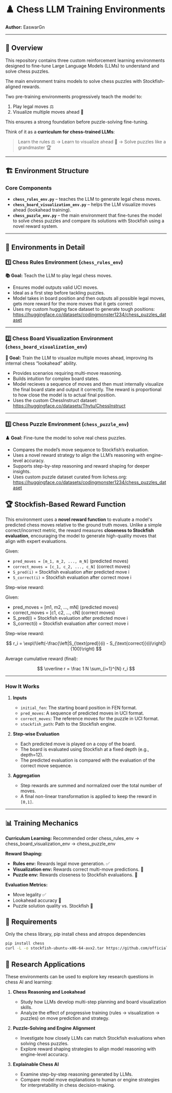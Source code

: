 # ♟️ Chess LLM Training Environments

**Author:** EaswarGn

---

## 📝 Overview

This repository contains three custom reinforcement learning environments designed to fine-tune Large Language Models (LLMs) to understand and solve chess puzzles.

The main environment trains models to solve chess puzzles with Stockfish-aligned rewards.

Two pre-training environments progressively teach the model to:

1. Play legal moves ⚖️
2. Visualize multiple moves ahead 🔮

This ensures a strong foundation before puzzle-solving fine-tuning.

Think of it as a **curriculum for chess-trained LLMs**:

> Learn the rules ⚖️ → Learn to visualize ahead 🔮 → Solve puzzles like a grandmaster 🏆

---

## 🏗️ Environment Structure

### Core Components

- **`chess_rules_env.py`** – teaches the LLM to generate legal chess moves.
- **`chess_board_visualization_env.py`** – helps the LLM visualize moves ahead (lookahead training).
- **`chess_puzzle_env.py`** – the main environment that fine-tunes the model to solve chess puzzles and compare its solutions with Stockfish using a novel reward system.

---

## 🧩 Environments in Detail

### 1️⃣ Chess Rules Environment (`chess_rules_env`)

**📚 Goal:** Teach the LLM to play legal chess moves.

- Ensures model outputs valid UCI moves.
- Ideal as a first step before tackling puzzles.
- Model takes in board position and then outputs all possible legal moves, gets more reward for the more moves that it gets correct
- Uses my custom hugging face dataset to generate tough positions: https://huggingface.co/datasets/codingmonster1234/chess_puzzles_dataset

---

### 2️⃣ Chess Board Visualization Environment (`chess_board_visualization_env`)

**🔮 Goal:** Train the LLM to visualize multiple moves ahead, improving its internal chess “lookahead” ability.

- Provides scenarios requiring multi-move reasoning.
- Builds intuition for complex board states.
- Model recieves a sequence of moves and then must internally visualize the final board state and output it correctly. The reward is proportional to how close the model is to actual final position.
- Uses the custom ChessInstruct dataset: https://huggingface.co/datasets/Thytu/ChessInstruct

---

### 3️⃣ Chess Puzzle Environment (`chess_puzzle_env`)

**♟️ Goal:** Fine-tune the model to solve real chess puzzles.

- Compares the model’s move sequence to Stockfish’s evaluation.
- Uses a novel reward strategy to align the LLM’s reasoning with engine-level accuracy.
- Supports step-by-step reasoning and reward shaping for deeper insights.
- Uses custom puzzle dataset curated from lichess.org: https://huggingface.co/datasets/codingmonster1234/chess_puzzles_dataset

## 🏆 Stockfish-Based Reward Function

This environment uses a **novel reward function** to evaluate a model's predicted chess moves relative to the ground truth moves. Unlike a simple correct/incorrect metric, the reward measures **closeness to Stockfish evaluation**, encouraging the model to generate high-quality moves that align with expert evaluations.

Given:
- `pred_moves = [m_1, m_2, ..., m_N]` (predicted moves)
- `correct_moves = [c_1, c_2, ..., c_N]` (correct moves)
- `S_pred(i)` = Stockfish evaluation after predicted move i
- `S_correct(i)` = Stockfish evaluation after correct move i

Step-wise reward:

Given:
- pred_moves = [m1, m2, ..., mN] (predicted moves)
- correct_moves = [c1, c2, ..., cN] (correct moves)
- S_pred(i) = Stockfish evaluation after predicted move i
- S_correct(i) = Stockfish evaluation after correct move i

Step-wise reward:

$$ r_i = \exp\!\left(-\frac{\left|S_{\text{pred}}(i) - S_{\text{correct}}(i)\right|}{100}\right) $$


Average cumulative reward (final):

$$ \overline r = \frac 1 N  \sum_{i=1}^{N} r_i $$


---

### **How It Works**

1. **Inputs**
   - `initial_fen`: The starting board position in FEN format.
   - `pred_moves`: A sequence of predicted moves in UCI format.
   - `correct_moves`: The reference moves for the puzzle in UCI format.
   - `stockfish_path`: Path to the Stockfish engine.

2. **Step-wise Evaluation**
   - Each predicted move is played on a copy of the board.
   - The board is evaluated using Stockfish at a fixed depth (e.g., depth=12).
   - The predicted evaluation is compared with the evaluation of the correct move sequence.

3. **Aggregation**
   - Step rewards are summed and normalized over the total number of moves.
   - A final non-linear transformation is applied to keep the reward in `[0,1]`.


---

## 📊 Training Mechanics

**Curriculum Learning:** Recommended order
chess_rules_env → chess_board_visualization_env → chess_puzzle_env




**Reward Shaping:**

- **Rules env:** Rewards legal move generation. ✅
- **Visualization env:** Rewards correct multi-move predictions. 🔭
- **Puzzle env:** Rewards closeness to Stockfish evaluations. 🏅

**Evaluation Metrics:**

- Move legality ✅
- Lookahead accuracy 🔭
- Puzzle solution quality vs. Stockfish 🏅

## 🔬 Requirements
Only the chess library, pip install chess and atropos dependencies
```bash
pip install chess
curl -L -o stockfish-ubuntu-x86-64-avx2.tar https://github.com/official-stockfish/Stockfish/releases/latest/download/stockfish-ubuntu-x86-64-avx2.tar
```


## 🔬 Research Applications

These environments can be used to explore key research questions in chess AI and learning:

1. **Chess Reasoning and Lookahead**
   - Study how LLMs develop multi-step planning and board visualization skills.
   - Analyze the effect of progressive training (rules → visualization → puzzles) on move prediction and strategy.

2. **Puzzle-Solving and Engine Alignment**
   - Investigate how closely LLMs can match Stockfish evaluations when solving chess puzzles.
   - Explore reward shaping strategies to align model reasoning with engine-level accuracy.

3. **Explainable Chess AI**
   - Examine step-by-step reasoning generated by LLMs.
   - Compare model move explanations to human or engine strategies for interpretability in chess decision-making.
